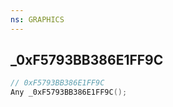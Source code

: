 ```yaml
---
ns: GRAPHICS
---
```

## _0xF5793BB386E1FF9C

```c
// 0xF5793BB386E1FF9C
Any _0xF5793BB386E1FF9C();
```

